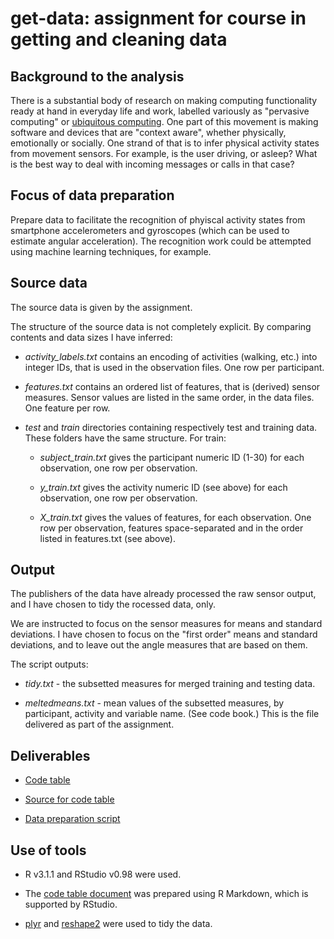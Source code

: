 get-data: assignment for course in getting and cleaning data
============================================================

Background to the analysis
--------------------------

There is a substantial body of research on making computing functionality ready at hand in everyday life and work, labelled variously as "pervasive computing" or [ubiquitous computing](http://www.ubiq.com/hypertext/weiser/UbiHome.html).
One part of this movement is making software and devices that are "context aware", whether physically, emotionally or socially.
One strand of that is to infer physical activity states from movement sensors. For example, is the user driving, or asleep? What is the best way to deal with incoming messages or calls in that case?

Focus of data preparation
-------------------------

Prepare data to facilitate the recognition of phyiscal activity states from smartphone accelerometers and gyroscopes (which can be used to estimate angular acceleration). The recognition work could be attempted using machine learning techniques, for example.


Source data
-----------

The source data is given by the assignment.

The structure of the source data is not completely explicit. By comparing contents and data sizes I have inferred:

- *activity_labels.txt* contains an encoding of activities (walking, etc.) into integer IDs, that is used in the observation files. One row per participant.

- *features.txt* contains an ordered list of features, that is (derived) sensor measures. Sensor values are listed in the same order, in the data files. One feature per row.

- *test* and *train* directories containing respectively test and training data. These folders have the same structure. For train:

	- *subject_train.txt* gives the participant numeric ID (1-30) for each observation, one row per observation.
	
	- *y_train.txt* gives the activity numeric ID (see above) for each observation, one row per observation.
	
	- *X_train.txt* gives the values of features, for each observation. One row per observation, features space-separated and in the order listed in features.txt (see above).

Output
------

The publishers of the data have already processed the raw sensor output, and I have chosen to tidy the rocessed data, only. 

We are instructed to focus on the sensor measures for means and standard deviations. I have chosen to focus on the "first order" means and standard deviations, and to leave out the angle measures that are based on them.

The script outputs:

- *tidy.txt* - the subsetted measures for merged training and testing data. 

- *meltedmeans.txt* - mean values of the subsetted measures, by participant, activity and variable name. (See code book.) This is the file delivered as part of the assignment.

Deliverables
------------

* [Code table](./code_table.html) 

* [Source for code table](./code_table.Rmd)

* [Data preparation script](./runanalysis.R) 


Use of tools
------------

* R v3.1.1 and RStudio v0.98 were used.

* The [code table document](./code_table.html) was prepared using R Markdown, which is supported by RStudio.

* [plyr](http://www.jstatsoft.org/v40/i01/paper) and [reshape2](http://www.jstatsoft.org/v21/i12/paper) were used to tidy the data.



